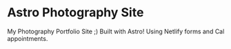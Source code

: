 # Astro Photography Site

My Photography Portfolio Site ;)
Built with Astro! Using Netlify forms and Cal appointments.
